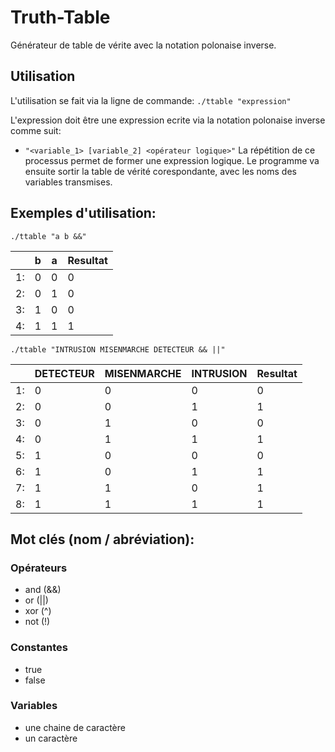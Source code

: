 # Truth-Table
Générateur de table de vérite avec la notation polonaise inverse.

## Utilisation
L'utilisation se fait via la ligne de commande: `./ttable "expression"`

L'expression doit être une expression ecrite via la notation polonaise inverse comme suit:
  - `"<variable_1> [variable_2] <opérateur logique>"`
La répétition de ce processus permet de former une expression logique.
Le programme va ensuite sortir la table de vérité corespondante, avec les noms des variables transmises.

## Exemples d'utilisation:

`./ttable "a b &&"`

|           |b      |a      |Resultat |
|-----------|-------|-------|-------- |
|   1:      |0      |0      |0        |
|   2:      |0      |1      |0        |
|   3:      |1      |0      |0        |
|   4:      |1      |1      |1        |


`./ttable "INTRUSION MISENMARCHE DETECTEUR && ||"`

 |         |DETECTEUR   |MISENMARCHE      |INTRUSION             |Resultat|
 |---------|------------|-----------------|----------------------|--------|
 |   1:    |         0  |           0     |        0             |0       |
 |   2:    |         0  |           0     |        1             |1       |
 |   3:    |         0  |           1     |        0             |0       |
 |   4:    |         0  |           1     |        1             |1       |
 |   5:    |         1  |           0     |        0             |0       |
 |   6:    |         1  |           0     |        1             |1       |
 |   7:    |         1  |           1     |        0             |1       |
 |   8:    |         1  |           1     |        1             |1       |

## Mot clés (nom / abréviation):
### Opérateurs
  * and (&&)
  * or (||)
  * xor (^)
  * not (!)

### Constantes
  * true
  * false
  
### Variables
  * une chaine de caractère
  * un caractère
